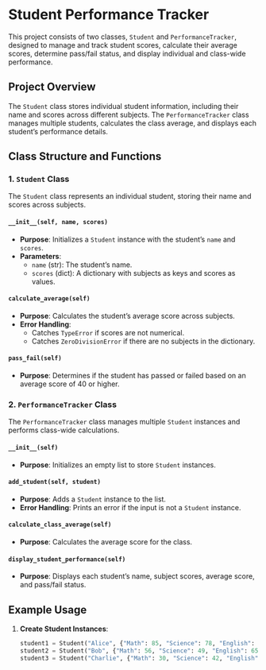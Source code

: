 # Student Performance Tracker

This project consists of two classes, `Student` and `PerformanceTracker`, designed to manage and track student scores, calculate their average scores, determine pass/fail status, and display individual and class-wide performance.

## Project Overview

The `Student` class stores individual student information, including their name and scores across different subjects. The `PerformanceTracker` class manages multiple students, calculates the class average, and displays each student’s performance details.

## Class Structure and Functions

### 1. `Student` Class

The `Student` class represents an individual student, storing their name and scores across subjects.

#### `__init__(self, name, scores)`

- **Purpose**: Initializes a `Student` instance with the student’s `name` and `scores`.
- **Parameters**:
  - `name` (str): The student’s name.
  - `scores` (dict): A dictionary with subjects as keys and scores as values.

#### `calculate_average(self)`

- **Purpose**: Calculates the student’s average score across subjects.
- **Error Handling**:
  - Catches `TypeError` if scores are not numerical.
  - Catches `ZeroDivisionError` if there are no subjects in the dictionary.

#### `pass_fail(self)`

- **Purpose**: Determines if the student has passed or failed based on an average score of 40 or higher.

### 2. `PerformanceTracker` Class

The `PerformanceTracker` class manages multiple `Student` instances and performs class-wide calculations.

#### `__init__(self)`

- **Purpose**: Initializes an empty list to store `Student` instances.

#### `add_student(self, student)`

- **Purpose**: Adds a `Student` instance to the list.
- **Error Handling**: Prints an error if the input is not a `Student` instance.

#### `calculate_class_average(self)`

- **Purpose**: Calculates the average score for the class.
  
#### `display_student_performance(self)`

- **Purpose**: Displays each student’s name, subject scores, average score, and pass/fail status.

## Example Usage

1. **Create Student Instances**:
   ```python
   student1 = Student("Alice", {"Math": 85, "Science": 78, "English": 92})
   student2 = Student("Bob", {"Math": 56, "Science": 49, "English": 65})
   student3 = Student("Charlie", {"Math": 30, "Science": 42, "English": 38})
